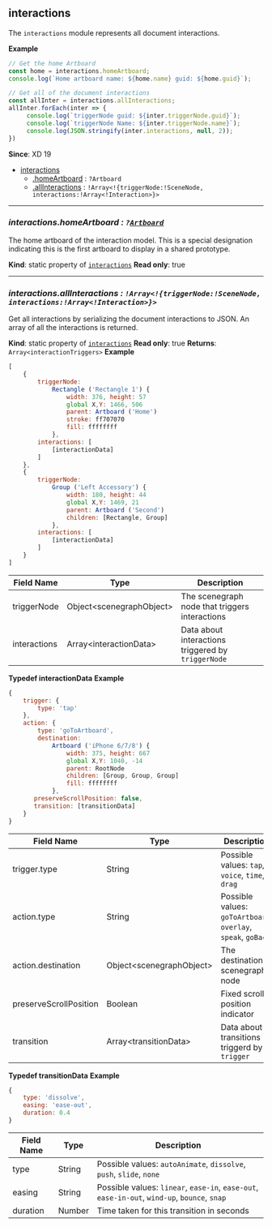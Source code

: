 <a name="module_interactions"></a>

## interactions
The `interactions` module represents all document interactions.

**Example**  
```js
// Get the home Artboard
const home = interactions.homeArtboard;
console.log(`Home artboard name: ${home.name} guid: ${home.guid}`);

// Get all of the document interactions
const allInter = interactions.allInteractions;
allInter.forEach(inter => {
     console.log(`triggerNode guid: ${inter.triggerNode.guid}`);
     console.log(`triggerNode Name: ${inter.triggerNode.name}`);
     console.log(JSON.stringify(inter.interactions, null, 2));
})
```

**Since**: XD 19  

* [interactions](#module_interactions)
    * [.homeArtboard](#module_interactions) : <code>?Artboard</code>
    * [.allInteractions](#module_interactions) : <code>!Array&lt;!{triggerNode:!SceneNode, interactions:!Array&lt;!Interaction&gt;}&gt;</code>

* * *

<a name="module_interactions-homeArtboard"></a>

### *interactions.homeArtboard : <code>?[Artboard](scenegraph.md#Artboard)</code>*
The home artboard of the interaction model. This is a special designation indicating this is the first artboard to display in a shared prototype.

**Kind**: static property of [<code>interactions</code>](#module_interactions)
**Read only**: true

* * *

<a name="module_interactions-allInteractions"></a>

### *interactions.allInteractions : <code>!Array&lt;!{triggerNode:!SceneNode, interactions:!Array&lt;!Interaction&gt;}&gt;</code>*
Get all interactions by serializing the document interactions to JSON. An array of all the interactions is returned.

**Kind**: static property of [<code>interactions</code>](#module_interactions)
**Read only**: true
**Returns**: `Array<interactionTriggers>`
**Example**
```js
[ 
    {
        triggerNode: 
            Rectangle ('Rectangle 1') {
                width: 376, height: 57
                global X,Y: 1466, 506
                parent: Artboard ('Home')
                stroke: ff707070
                fill: ffffffff
            },
        interactions: [
            [interactionData]
        ] 
    },
    { 
        triggerNode: 
            Group ('Left Accessory') {
                width: 180, height: 44
                global X,Y: 1469, 21
                parent: Artboard ('Second')
                children: [Rectangle, Group]
            },
        interactions: [
            [interactionData]
        ] 
    }
]
```
| Field Name | Type | Description |
| --- | --- | --- |
| triggerNode | Object&lt;scenegraphObject> | The scenegraph node that triggers interactions |
| interactions | Array&lt;interactionData> | Data about interactions triggered by `triggerNode` |

**Typedef interactionData**
**Example**
```js
{
    trigger: { 
        type: 'tap'
    },
    action: {
        type: 'goToArtboard',
        destination: 
            Artboard ('iPhone 6/7/8') {
                width: 375, height: 667
                global X,Y: 1040, -14
                parent: RootNode
                children: [Group, Group, Group]
                fill: ffffffff
            },
       preserveScrollPosition: false,
       transition: [transitionData]
    }
}
```
| Field Name | Type | Description |
| --- | --- | --- |
| trigger.type | String | Possible values: `tap`, `voice`, `time`, `drag` |
| action.type | String | Possible values: `goToArtboard`, `overlay`, `speak`, `goBack` |
| action.destination | Object&lt;scenegraphObject> | The destination scenegraph node |
| preserveScrollPosition | Boolean | Fixed scroll position indicator |
| transition | Array&lt;transitionData> | Data about transitions triggerd by `trigger` |

**Typedef transitionData**
**Example**
```js
{ 
    type: 'dissolve',
    easing: 'ease-out',
    duration: 0.4
}
```
| Field Name | Type | Description |
| --- | --- | --- |
| type | String | Possible values: `autoAnimate`, `dissolve`, `push`, `slide`, `none` |
| easing | String | Possible values: `linear`, `ease-in`, `ease-out`, `ease-in-out`, `wind-up`, `bounce`, `snap` |
| duration | Number | Time taken for this transition in seconds |
